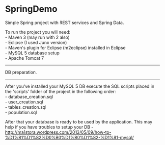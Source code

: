 SpringDemo
==========

Simple Spring project with REST services and Spring Data.

To run the project you will need:  
    - Maven 3 (may run with 2 also)  
    - Eclipse (I used Juno version)  
    - Maven's plugin for Eclipse (m2eclipse) installed in Eclipse  
    - MySQL 5 database setup  
    - Apache Tomcat 7  
  
  
___
DB preparation.  
___
After you've installed your MySQL 5 DB execute the SQL scripts placed in the 'scripts' folder of the project in the following order:  
    - database_creation.sql  
    - user_creation.sql  
    - tables_creation.sql  
    - population.sql  
  
After that your database is ready to be used by the application.
This may help if you have troubles to setup your DB - http://ma1stora.wordpress.com/2013/05/09/how-to-%D1%81%D1%82%D0%B0%D1%80%D1%82-%D1%81-mysql/

